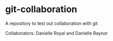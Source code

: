# git-collaboration
A repository to test out collaboration with git

Collaborators: Danielle Royal and Danielle Raynor
